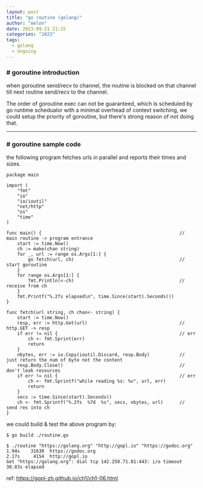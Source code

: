 ```yaml
---
layout: post
title: "go routine (golang)"
author: "melon"
date: 2023-09-21 21:15
categories: "2023"
tags:
  - golang
  - ongoing
---
```


### # goroutine introduction
when goroutine send/recv to channel, the routine is blocked on that channel till next routine send/recv to the channel.

The order of goroutine exec can not be guaranteed, which is scheduled by go runtime schedualor with a minimal overhead of context switching, we could setup the priority of goroutine, but there's strong reason of not doing that.

<hr>

### # goroutine sample code
the following program fetches urls in parallel and reports their times and sizes.
```text
package main

import (
    "fmt"
    "io"
    "io/ioutil"
    "net/http"
    "os"
    "time"
)

func main() {                                                   // main routine -> program entrance
    start := time.Now()
    ch := make(chan string)
    for _, url := range os.Args[1:] {
        go fetch(url, ch)                                       // start goroutine
    }
    for range os.Args[1:] {
        fmt.Println(<-ch)                                       // receive from ch
    }
    fmt.Printf("%.2fs elapsed\n", time.Since(start).Seconds())
}

func fetch(url string, ch chan<- string) {
    start := time.Now()
    resp, err := http.Get(url)                                  // http.GET -> resp
    if err != nil {                                             // err
        ch <- fmt.Sprint(err)
        return
    }
    nbytes, err := io.Copy(ioutil.Discard, resp.Body)           // just return the num of byte not the content
    resp.Body.Close()                                           // don't leak resources
    if err != nil {                                             // err
        ch <- fmt.Sprintf("while reading %s: %v", url, err)
        return
    }
    secs := time.Since(start).Seconds()
    ch <- fmt.Sprintf("%.2fs  %7d  %s", secs, nbytes, url)      // send res into ch
}
```
we could build & test the above program by:
```text
$ go build ./routine.go
```
```text
$ ./routine "https://golang.org" "http://gopl.io" "https://godoc.org"
1.94s    31630  https://godoc.org
2.17s     4154  http://gopl.io
Get "https://golang.org": dial tcp 142.250.71.81:443: i/o timeout
30.03s elapsed
```

ref: https://gopl-zh.github.io/ch1/ch1-06.html
